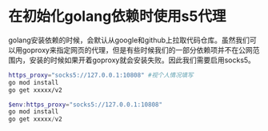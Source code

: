 # 在初始化golang依赖时使用s5代理

golang安装依赖的时候，会默认从google和github上拉取代码仓库。虽然我们可以用goproxy来指定网页的代理，但是有些时候我们的一部分依赖项并不在公网范围内，安装的时候如果开着goproxy就会安装失败。因此我们需要启用socks5。

```bash
https_proxy="socks5://127.0.0.1:10808" #视个人情况填写
go mod install
go get xxxxx/v2
```

```powershell
$env:https_proxy="socks5://127.0.0.1:10808"
go mod install
go get xxxxx/v2
```
